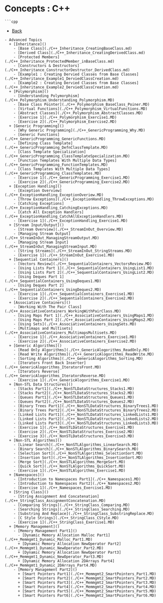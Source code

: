 # Concepts : C++

```
```cpp
```
- [Back](./README.MD)
```
- Advanced Topics 
  + [Inheritance]()
    - [Base Class](./C++_Inheritance_CreatingBaseClass.md)
    - [Derived Class](./C++_Inheritance_CreatingDerivedClass.md)
    - [Protected Members](./C++_Inheritance_ProtectedMember_inBaseClass.md)
    - [Constructors & Destructors](./C++_Inheritance_ConstructorDestructor_DerivedClass.md)
    - [Example1 : Creating Dervied Classes from Base Classes](./C++_Inheritance_Example1_DerviedClassCreation.md)
    - [Example2 : Creating Dervied Classes from Base Classes](./C++_Inheritance_Example2_DerviedClassCreation.md)
  + [Polymorphism]()
    - [Understanding Polymorphism](./C++_Polymorphism_Understanding_Polymorphism.MD)
    - [Base Class Pointer](./C++_Polymorphism_BaseClass_Poiner.MD)
    - [Virtual Functions](./C++_Polymorphism_VirtualFunctions.MD)
    - [Abstract Classes](./C++_Polymorphism_AbstractClasses.MD)
    - [Exercise 1](./C++_Polymorphism_Exercise1.MD)
    - [Exercise 2](./C++_Polymorphism_Exercise2.MD)    
  + [Generic Programming]()
    - [Why Generic Programming](./C++_GenericProgramming_Why.MD)
    - [Generic Functions](./C++_GenericProgramming_GenericFunctions.MD)
    - [Defining Class Template](./C++_GenericProgramming_DefnClassTemplate.MD)
    - [Class Template Specialization](./C++_GenericProgramming_ClassTemplateSpecialization.MD)
    - [Function Templates With Multiple Data Types](./C++_GenericProgramming_FunctionTemplates.MD)    
    - [Class Templates With Multiple Data Types](./C++_GenericProgramming_ClassTemplates.MD)
    - [Exercise 1](./C++_GenericProgramming_Exercise1.MD)
    - [Exercise 2](./C++_GenericProgramming_Exercise2.MD)        
  + [Exception Handling]()
    - [Exception Overview](./C++_ExceptionHandling_ExceptionOveriew.MD)
    - [Throw Exceptions](./C++_ExceptionHandling_ThrowExceptions.MD)
    - [Catching Exceptions](./C++_ExceptionHandling_CatchingExceptions.MD)
    - [Catch All Exception Handlers](./C++_ExceptionHandling_CatchAllExceptionHandlers.MD)
    - [Exercise 1](./C++_ExceptionHandling_Exercise1.MD)    
  + [Stream Input/Output]()
    - [Stream Overview](./C++_StreamInOut_Overview.MD)
    - [Managing Stream Output](./C++_StreamInOut_ManagingStreamOutput.MD)
    - [Managing Stream Input](./C++_StreamInOut_ManagingStreamInput.MD)
    - [String Streams](./C++_StreamInOut_StringStreams.MD)
    - [Exercise 1](./C++_StreamInOut_Exercise1.MD) 
  + [Sequential Containers]()
    - [Vectors Review](./C++_SequentialContainers_VectorsReview.MD)
    - [Using Lists Part 1](./C++_SequentialContainers_UsingList1.MD)
    - [Using Lists Part 2](./C++_SequentialContainers_UsingList2.MD)
    - [Using Deques Part 1](./C++_SequentialContainers_UsingDeques1.MD)
    - [Using Deques Part 2](./C++_SequentialContainers_UsingDeques2.MD)
    - [Exercise 1](./C++_SequentialContainers_Exercise1.MD)   
    - [Exercise 2](./C++_SequentialContainers_Exercise2.MD)    
  + [Associative Containers]()
    - [Working With The Pair Class](./C++_AssociativeContainers_WorkingWithPairClass.MD)
    - [Using Maps Part 1](./C++_AssociativeContainers_UsingMaps1.MD)
    - [Using Maps Part 2](./C++_AssociativeContainers_UsingMaps2.MD)
    - [Using Sets](./C++_AssociativeContainers_UsingSets.MD)
    - [Multimaps and Multisets](./C++_AssociativeContainers_MultimapsMultisets.MD)
    - [Exercise 1](./C++_AssociativeContainers_Exercise1.MD)    
    - [Exercise 2](./C++_AssociativeContainers_Exercise2.MD) 
  + [Generic Algorithms]()
    - [Read Only Algorithms](./C++_GenericAlogorithms_ReadOnly.MD)
    - [Read Write Algorithms](./C++_GenericAlogorithms_ReadWrite.MD)
    - [Sorting Algorithms](./C++_GenericAlogorithms_Sorting.MD)
    - [Iterators Front Back Inserter](./C++_GenericAlogorithms_IteratorsFront.MD)
    - [Iterators Reverse](./C++_GenericAlogorithms_IteratorsReverse.MD)    
    - [Exercise 1](./C++_GenericAlogorithms_Exercise1.MD)
  + [Non-STL Data Structures]()
    - [Stacks Part1](./C++_NonSTLDataStructures_Stacks1.MD)
    - [Stacks Part2](./C++_NonSTLDataStructures_Stacks2.MD)
    - [Queues Part1](./C++_NonSTLDataStructures_Queues1.MD)
    - [Queues Part2](./C++_NonSTLDataStructures_Queues2.MD)
    - [Binary Trees Part1](./C++_NonSTLDataStructures_BinaryTrees1.MD)        
    - [Binary Trees Part2](./C++_NonSTLDataStructures_BinaryTrees2.MD)
    - [Linked Lists Part1](./C++_NonSTLDataStructures_LinkedLists1.MD)
    - [Linked Lists Part2](./C++_NonSTLDataStructures_LinkedLists2.MD)
    - [Linked Lists Part3](./C++_NonSTLDataStructures_LinkedLists3.MD)
    - [Exercise 1](./C++_NonSTLDataStructures_Exercise1.MD)   
    - [Exercise 2](./C++_NonSTLDataStructures_Exercise2.MD)
    - [Exercise 3](./C++_NonSTLDataStructures_Exercise3.MD)     
  + [Non-STL Algorithms]()
    - [Linear Search](./C++_NonSTLAlgorithms_LinearSearch.MD)
    - [Binary Search](./C++_NonSTLAlgorithms_BinarySearch.MD)
    - [Selection Sort](./C++_NonSTLAlgorithms_SelectionSort.MD)
    - [Insertion Sort](./C++_NonSTLAlgorithms_InsertionSort.MD)
    - [Merge Sort](./C++_NonSTLAlgorithms_MergeSort.MD)  
    - [Quick Sort](./C++_NonSTLAlgorithms_QuickSort.MD)
    - [Exercise 1](./C++_NonSTLAlgorithms_Exercise1.MD)
  + [Namespaces]()
    - [Introduction to Namespaces Part1](./C++_Namespaces1.MD)
    - [Introduction to Namespaces Part2](./C++_Namespaces2.MD)
    - [Exercise 1](./C++_Namespaces_Exercise1.MD)
  + [String Class]()     
    - [String Assignment And Concatenation](./C++_StringClass_AssignmentConcatenation.MD)
    - [Comparing Strings](./C++_StringClass_Comparing.MD)
    - [Searching Strings](./C++_StringClass_Searching.MD)
    - [Substring And Replace](./C++_StringClass_SubstringReplace.MD)
    - [C Style Strings](./C++_StringClass_CStyle.MD)   
    - [Exercise 1](./C++_StringClass_Exercise1.MD)    
  + [Memory Management]()   
    - [Memory Management Part1]()
      - [Dynamic Memory Allocation Malloc Part1](./C++_Memmgmt1_Dynamic_Malloc_Part1.MD)
      + [Dynamic Memory Allocation NewOperator Part2](./C++_Memmgmt1_Dynamic_NewOperator_Part2.MD)
      + [Dynamic Memory Allocation NewOperator Part3](./C++_Memmgmt1_Dynamic_NewOperator_Part3.MD)
      + [Dynamic Memory Allocation 2DArrays Part4](./C++_Memmgmt1_Dynamic_2DArrays_Part4.MD)
    - [Memory Management Part2]()    
      + [Smart Pointers Part1](./C++_Memmgmt2_SmartPointers_Part1.MD)
      + [Smart Pointers Part2](./C++_Memmgmt2_SmartPointers_Part2.MD)
      + [Smart Pointers Part3](./C++_Memmgmt2_SmartPointers_Part3.MD)
      + [Smart Pointers Part4](./C++_Memmgmt2_SmartPointers_Part4.MD)
      + [Smart Pointers Part5](./C++_Memmgmt2_SmartPointers_Part5.MD)
      + [Smart Pointers Part6](./C++_Memmgmt2_SmartPointers_Part6.MD)

